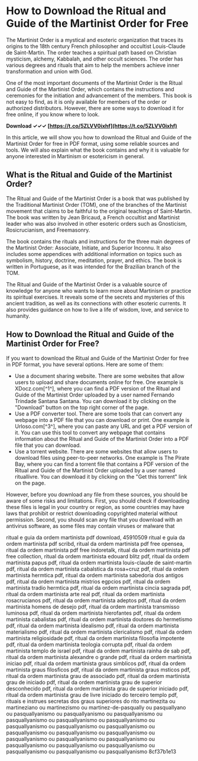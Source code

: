 # How to Download the Ritual and Guide of the Martinist Order for Free
 
The Martinist Order is a mystical and esoteric organization that traces its origins to the 18th century French philosopher and occultist Louis-Claude de Saint-Martin. The order teaches a spiritual path based on Christian mysticism, alchemy, Kabbalah, and other occult sciences. The order has various degrees and rituals that aim to help the members achieve inner transformation and union with God.
 
One of the most important documents of the Martinist Order is the Ritual and Guide of the Martinist Order, which contains the instructions and ceremonies for the initiation and advancement of the members. This book is not easy to find, as it is only available for members of the order or authorized distributors. However, there are some ways to download it for free online, if you know where to look.
 
**Download ✓✓✓ [https://t.co/5ZLVV0ixhf](https://t.co/5ZLVV0ixhf)**


 
In this article, we will show you how to download the Ritual and Guide of the Martinist Order for free in PDF format, using some reliable sources and tools. We will also explain what the book contains and why it is valuable for anyone interested in Martinism or esotericism in general.
 
## What is the Ritual and Guide of the Martinist Order?
 
The Ritual and Guide of the Martinist Order is a book that was published by the Traditional Martinist Order (TOM), one of the branches of the Martinist movement that claims to be faithful to the original teachings of Saint-Martin. The book was written by Jean Bricaud, a French occultist and Martinist leader who was also involved in other esoteric orders such as Gnosticism, Rosicrucianism, and Freemasonry.
 
The book contains the rituals and instructions for the three main degrees of the Martinist Order: Associate, Initiate, and Superior Inconnu. It also includes some appendices with additional information on topics such as symbolism, history, doctrine, meditation, prayer, and ethics. The book is written in Portuguese, as it was intended for the Brazilian branch of the TOM.
 
The Ritual and Guide of the Martinist Order is a valuable source of knowledge for anyone who wants to learn more about Martinism or practice its spiritual exercises. It reveals some of the secrets and mysteries of this ancient tradition, as well as its connections with other esoteric currents. It also provides guidance on how to live a life of wisdom, love, and service to humanity.
 
## How to Download the Ritual and Guide of the Martinist Order for Free?
 
If you want to download the Ritual and Guide of the Martinist Order for free in PDF format, you have several options. Here are some of them:
 
- Use a document sharing website. There are some websites that allow users to upload and share documents online for free. One example is XDocz.com[^1^], where you can find a PDF version of the Ritual and Guide of the Martinist Order uploaded by a user named Fernando Trindade Santana Santana. You can download it by clicking on the "Download" button on the top right corner of the page.
- Use a PDF converter tool. There are some tools that can convert any webpage into a PDF file that you can download or print. One example is Urloso.com[^3^], where you can paste any URL and get a PDF version of it. You can use this tool to convert any webpage that contains information about the Ritual and Guide of the Martinist Order into a PDF file that you can download.
- Use a torrent website. There are some websites that allow users to download files using peer-to-peer networks. One example is The Pirate Bay, where you can find a torrent file that contains a PDF version of the Ritual and Guide of the Martinist Order uploaded by a user named rituallivre. You can download it by clicking on the "Get this torrent" link on the page.

However, before you download any file from these sources, you should be aware of some risks and limitations. First, you should check if downloading these files is legal in your country or region, as some countries may have laws that prohibit or restrict downloading copyrighted material without permission. Second, you should scan any file that you download with an antivirus software, as some files may contain viruses or malware that
 
ritual e guia da ordem martinista pdf download,  45910509 ritual e guia da ordem martinista pdf scribd,  ritual da ordem martinista pdf free opensea,  ritual da ordem martinista pdf free indoretalk,  ritual da ordem martinista pdf free collection,  ritual da ordem martinista edouard blitz pdf,  ritual da ordem martinista papus pdf,  ritual da ordem martinista louis-claude de saint-martin pdf,  ritual da ordem martinista cabalstica da rosa+cruz pdf,  ritual da ordem martinista hermtica pdf,  ritual da ordem martinista sabedoria dos antigos pdf,  ritual da ordem martinista mistrios egpcios pdf,  ritual da ordem martinista tradio hermtica pdf,  ritual da ordem martinista cincia sagrada pdf,  ritual da ordem martinista arte real pdf,  ritual da ordem martinista rosacrucianos pdf,  ritual da ordem martinista adeptos pdf,  ritual da ordem martinista homens de desejo pdf,  ritual da ordem martinista transmisso luminosa pdf,  ritual da ordem martinista hierofantes pdf,  ritual da ordem martinista cabalistas pdf,  ritual da ordem martinista doutores do hermetismo pdf,  ritual da ordem martinista idealismo pdf,  ritual da ordem martinista materialismo pdf,  ritual da ordem martinista clericalismo pdf,  ritual da ordem martinista religiosidade pdf,  ritual da ordem martinista filosofia impotente pdf,  ritual da ordem martinista teologia corrupta pdf,  ritual da ordem martinista templo de israel pdf,  ritual da ordem martinista rainha de sab pdf,  ritual da ordem martinista alexandre o grande pdf,  ritual da ordem martinista iniciao pdf,  ritual da ordem martinista graus simblicos pdf,  ritual da ordem martinista graus filosficos pdf,  ritual da ordem martinista graus msticos pdf,  ritual da ordem martinista grau de associado pdf,  ritual da ordem martinista grau de iniciado pdf,  ritual da ordem martinista grau de superior desconhecido pdf,  ritual da ordem martinista grau de superior iniciado pdf,  ritual da ordem martinista grau de livre iniciado do terceiro templo pdf,  rituais e instrues secretas dos graus superiores do rito martinezita ou martineziano ou martinezismo ou martinez-de-pasqually ou pasquallyano ou pasquallyanismo ou pasquallyanismo ou pasquallyanismo ou pasquallyanismo ou pasquallyanismo ou pasquallyanismo ou pasquallyanismo ou pasquallyanismo ou pasquallyanismo ou pasquallyanismo ou pasquallyanismo ou pasquallyanismo ou pasquallyanismo ou pasquallyanismo ou pasquallyanismo ou pasquallyanismo ou pasquallyanismo ou pasquallyanismo ou pasquallyanismo ou pasquallyanismo ou pasquallyanismo
 8cf37b1e13
 
